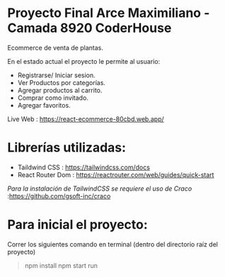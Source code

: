 # Proyecto Final Arce Maximiliano - Camada 8920 CoderHouse  
Ecommerce de venta de plantas.  
  
En el estado actual el proyecto le permite al usuario:  
- Registrarse/ Iniciar sesion.  
- Ver Productos por categorías.  
- Agregar productos al carrito. 
- Comprar como invitado. 
- Agregar favoritos. 
  
Live Web : https://react-ecommerce-80cbd.web.app/  
  
  
# Librerías utilizadas:  
  
  
- Taildwind  CSS : https://tailwindcss.com/docs
- React  Router  Dom : https://reactrouter.com/web/guides/quick-start

*Para la instalación de TailwindCSS se requiere el uso de Craco* :https://github.com/gsoft-inc/craco


# Para inicial el proyecto:  
Correr los siguientes comando en terminal (dentro del directorio raíz del proyecto)  
  
> npm install 
> npm start run